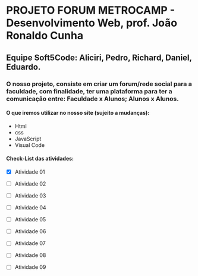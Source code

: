 # PROJETO FORUM METROCAMP - Desenvolvimento Web, prof. João Ronaldo Cunha
## Equipe Soft5Code: Aliciri, Pedro, Richard, Daniel, Eduardo.
### O nosso projeto, consiste em criar um forum/rede social para a faculdade, com finalidade, ter uma plataforma para ter a comunicação entre: Faculdade x Alunos; Alunos x Alunos.

#### O que iremos utilizar no nosso site (sujeito a mudanças):
- Html
- css
- JavaScript
- Visual Code
  
#### Check-List das atividades:
- [x] Atividade 01
- [ ] Atividade 02
- [ ] Atividade 03
- [ ] Atividade 04
- [ ] Atividade 05
- [ ] Atividade 06
- [ ] Atividade 07
- [ ] Atividade 08
- [ ] Atividade 09





        
